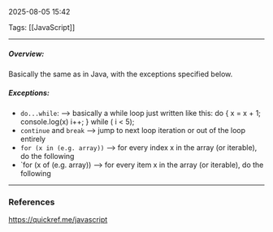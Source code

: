 2025-08-05 15:42

Tags:  [[JavaScript]] 

------------------------------------------------
##### Overview: 
Basically the same as in Java, with the exceptions specified below.

##### Exceptions:
- `do...while`:
	--> basically a while loop just written like this:
	do {
	 x = x + 1;
	 console.log(x)
	 i++;
	} while ( i < 5);
- `continue` and `break`
	--> jump to next loop iteration or out of the loop entirely
- `for (x in (e.g. array))`
	--> for every index x in the array (or iterable), do the following
- `for (x of (e.g. array))
	--> for every item x in the array (or iterable), do the following
	

------------------------------------------------------
### References
https://quickref.me/javascript